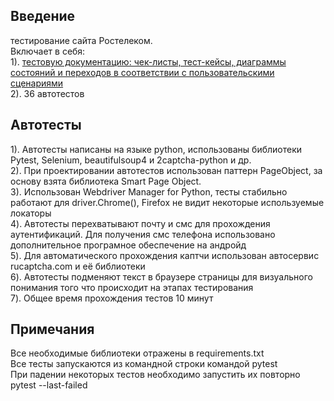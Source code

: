 Введение
------------

тестирование сайта Ростелеком.     
Включает в себя:     
1). [тестовую документацию: чек-листы, тест-кейсы, диаграммы состояний и переходов в соответствии с пользовательскими сценариями](https://docs.google.com/spreadsheets/d/1ozhYKREWZtFxSL6fGxtmr54SYOnzvWw7kLGjS6JgYv8/edit?usp=sharing)  
2). 36 автотестов


Автотесты
-----
1). Автотесты написаны на языке python, использованы библиотеки Pytest, Selenium, beautifulsoup4 и 2captcha-python и др.           
2). При проектировании автотестов использован паттерн PageObject, за основу взята библиотека Smart Page Object.                    
3). Использован Webdriver Manager for Python, тесты стабильно работают для driver.Chrome(), Firefox не видит некоторые используемые локаторы             
4). Автотесты перехватывают почту и смс для прохождения аутентификаций. Для получения смс телефона использовано дополнительное програмное обеспечение на андройд         
5). Для автоматического прохождения каптчи использован автосервис rucaptcha.com и её библиотеки               
6). Автотесты подменяют текст в браузере страницы для визуального понимания того что происходит на этапах тестирования                
7). Общее время прохождения тестов 10 минут               

Примечания
----------------
Все необходимые библиотеки отражены в requirements.txt                    
Все тесты запускаются из командной строки командой pytest             
При падении некоторых тестов необходимо запустить их повторно pytest --last-failed     



